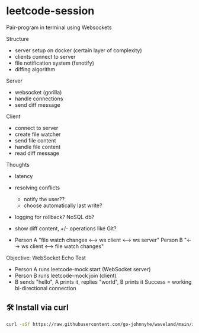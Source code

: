 # leetcode-session
Pair-program in terminal using Websockets

Structure
- server setup on docker (certain layer of complexity)
- clients connect to server 
- file notification system (fsnotify)
- diffing algorithm

Server
- websocket (gorilla)
- handle connections
- send diff message

Client
- connect to server
- create file watcher
- send file content
- handle file content
- read diff message


Thoughts
- latency
- resolving conflicts
    - notify the user??
    - choose automatically last write?
- logging for rollback? NoSQL db?
- show diff content, +/- operations like Git?

- Person A "file watch changes <--> ws client <--> ws server" Person B "<--> ws client <--> file watch changes"

Objective:
WebSocket Echo Test

- Person A runs leetcode-mock start (WebSocket server)
- Person B runs leetcode-mock join <ip> (client)
- B sends "hello", A prints it, replies "world", B prints it
Success = working bi-directional connection



## 🛠️ Install via curl

```sh
curl -sSf https://raw.githubusercontent.com/go-johnnyhe/waveland/main/install.sh | sh
